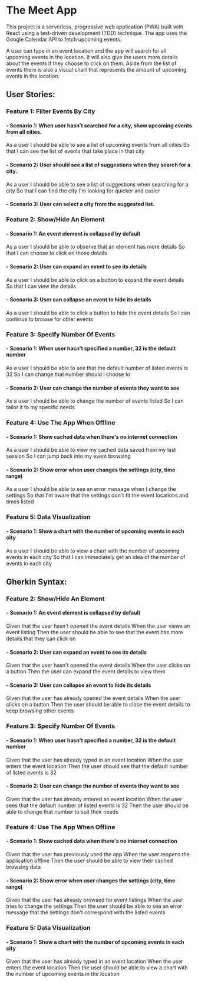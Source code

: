 # The Meet App

This project is a serverless, progressive web application (PWA) built with React using a test-driven development (TDD) technique. The app uses the Google Calendar API to fetch upcoming events.

A user can type in an event location and the app will search for all upcoming events in the location. It will also give the users more details about the events if they choose to click on them. Aside from the list of events there is also a visual chart that represents the amount of upcoming events in the location.


## User Stories:

### Feature 1: Filter Events By City

#### - **Scenario 1:** When user hasn’t searched for a city, show upcoming events from all cities.
As a user
I should be able to see a list of upcoming events from all cities
So that I can see the list of events that take place in that city

#### - **Scenario 2:** User should see a list of suggestions when they search for a city.
As a user
I should be able to see a list of suggestions when searching for a city
So that I can find the city I'm looking for quicker and easier

#### - **Scenario 3:** User can select a city from the suggested list.

### Feature 2: Show/Hide An Element

#### - **Scenario 1:** An event element is collapsed by default

As a user
I should be able to observe that an element has more details
So that I can choose to click on those details

#### - **Scenario 2:** User can expand an event to see its details

As a user
I should be able to click on a button to expand the event details
So that I can view the details

#### - **Scenario 3:** User can collapse an event to hide its details

As a user
I should be able to click a button to hide the event details
So I can continue to browse for other events


### Feature 3: Specify Number Of Events

#### - **Scenario 1:** When user hasn't specified a number, 32 is the default number

As a user
I should be able to see that the default number of listed events is 32
So I can change that number should I choose to

#### - **Scenario 2:** User can change the number of events they want to see

As a user
I should be able to change the number of events listed
So I can tailor it to my specific needs


### Feature 4: Use The App When Offline

#### - **Scenario 1:** Show cached data when there's no internet connection

As a user
I should be able to view my cached data saved from my last session
So I can jump back into my event browsing

#### - **Scenario 2:** Show error when user changes the settings (city, time range)

As a user
I should be able to see an error message when I change the settings
So that I'm aware that the settings don't fit the event locations and times listed


### Feature 5: Data Visualization

#### - **Scenario 1:** Show a chart with the number of upcoming events in each city

As a user
I should be able to view a chart with the number of upcoming events in each city
So that I can immediately get an idea of the number of events in each city


## Gherkin Syntax:

### Feature 2: Show/Hide An Element

#### - **Scenario 1:** An event element is collapsed by default
Given that the user hasn't opened the event details
When the user views an event listing
Then the user should be able to see that the event has more details that they can click on

#### - **Scenario 2:** User can expand an event to see its details
Given that the user hasn't opened the event details
When the user clicks on a button
Then the user can expand the event details to view them

#### - **Scenario 3:** User can collapse an event to hide its details
Given that the user has already opened the event details
When the user clicks on a button
Then the user should be able to close the event details to keep browsing other events


### Feature 3: Specify Number Of Events

#### - **Scenario 1:** When user hasn't specified a number, 32 is the default number
Given that the user has already typed in an event location
When the user enters the event location
Then the user should see that the default number of listed events is 32

#### - **Scenario 2:** User can change the number of events they want to see
Given that the user has already entered an event location
When the user sees that the default number of listed events is 32
Then the user should be able to change that number to suit their needs


### Feature 4: Use The App When Offline

#### - **Scenario 1:** Show cached data when there's no internet connection
Given that the user has previously used the app
When the user reopens the application offline
Then the user should be able to view their cached browsing data

#### - **Scenario 2:** Show error when user changes the settings (city, time range)
Given that the user has already browsed for event listings
When the user tries to change the settings
Then the user should be able to see an error message that the settings don't correspond with the listed events


### Feature 5: Data Visualization

#### - **Scenario 1:** Show a chart with the number of upcoming events in each city
Given that the user has already typed in an event location
When the user enters the event location
Then the user should be able to view a chart with the number of upcoming events in the location
